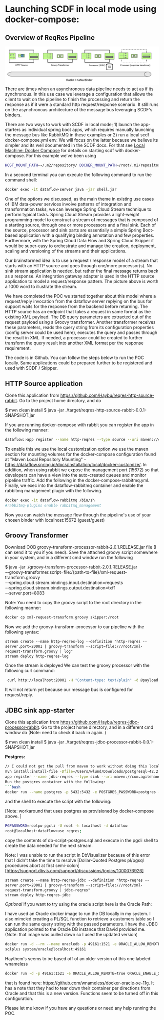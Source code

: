 #  Launching SCDF in local mode using docker-compose: 
## Overview of ReqRes Pipeline
![Pipeline & Binders](https://github.com/wlund-pivotal/reqres-files/blob/master/rabbit-kafka-binder.png)
There are times when an asynchronous data pipeline needs to act as if its synchronous.  In this use case we leverage a configuration that allows the client to wait on the pipeline to finish the processing and return the response as if it were a standard http request/response scenario. It still runs on the asynchronous architecture of the message bus leveraging SCDF's binders.


There are two ways to work with SCDF in local mode; 1) launch the app-starters as individual spring boot apps, which requires manually launching the message bus like RabbitMQ in these examples or 2) run a local scdf docker-compose.yml env. We will focus on the latter because we believe its simpler and its well documented in the SCDF docs. For that see [Local Machine: Docker Compose](https://dataflow.spring.io/docs/installation/local/docker/) for details on starting scdf with docker-compose. For this example we've been
using
```bash
HOST_MOUNT_PATH=~/.m2/repository/ DOCKER_MOUNT_PATH=/root/.m2/repository DATAFLOW_VERSION=2.4.2.RELEASE SKIPPER_VERSION=2.3.2.RELEASE docker-compose -f ./docker-compose.yml -f ./docker-compose-rabbitmq.yml -f ./docker-compose-postgres.yml up
```

In a secoond terminal you can execute the following command to run the command shell:
```bash
docker exec -it dataflow-server java -jar shell.jar
```

One of the options we discussed, as the main theme in existing use cases of IBM data-power services involve patterns of integration and transformation tasks, we can leverage Spring Cloud Stream technique to perform typical tasks. Spring Cloud Stream provides a light-weight programming model to construct a stream of messages that is composed of a starting source, through one or more processors and a final sink. Each of the source, processor and sink parts are essentially a simple Spring Boot-based application with a qualifying binding annotation and few properties. Furthermore, with the Spring Cloud Data Flow and Spring Cloud Skipper it would be super-easy to orchestrate and manage the creation, deployment, scaling and versioning of the streams and their applications.

Our brainstormed idea is to use a request / response model of a stream that starts with an HTTP source and goes through one/more processor(s). No sink stream application is needed, but rather the final message returns back as a response. An integration gateway adapter is used in the HTTP source application to model a request/response pattern. The picture above is worth a 1000 word to illustrate the stream.

We have completed the POC we started together about this model where a request/reply invocation from the dataflow server replying on the bus for support waits for the response from the backend before returning. The HTTP source has an endpoint that takes a request in same format as the existing XML payload. The DB query parameters are extracted out of the request payload using a Groovy transformer. Another transformer receives these parameters, reads the query string from its configuration properties (config server could be used here), executes the query and passes through the result in XML. If needed, a processor could be created to further transform the query result into another XML format per the response requirement.

The code is in Github. You can follow the steps below to run the POC locally. Same applications could be prepared further to be registered and used with SCDF / Skipper.

## HTTP Source application


Clone this application from https://github.com/Haybu/reqres-http-source-rabbit. Go to the project home directory, and do

$ mvn clean install
$ java -jar ./target/reqres-http-source-rabbit-0.0.1-SNAPSHOT.jar

If you are running docker-compose with rabbit you can register the app in the following manner:

```bash
dataflow:>app register --name http-reqres --type source --uri maven://com.agilehandy:reqres-http-source-rabbit:0.0.1-SNAPSHOT
```
To enable this we use the local customization option we use the maven section for mounting volumes for the docker-compose configuration found at "Maven Local Repository Mounting" - https://dataflow.spring.io/docs/installation/local/docker-customize/. In addition, when using rabbit we expose the management port (15672) so that developers can have a view into the auto-created queues and monitor pipeline traffic. Add the following in the docker-compose-rabbitmq.yml.  Finally, we exec into the dataflow-rabbitmq container and enable the rabbitmq management plugin with the following.
```bash
docker exec -it dataflow-rabbitmq /bin/sh
#rabbitmq-plugins enable rabbitmq_management
```
Now you can watch the message flow through the pipeline's use of your chosen binder  with localhost:15672  (guest/guest)

## Groovy Transformer


Download OOB groovy-transform-processor-rabbit-2.0.1.RELEASE.jar file (I can send it to you if you need). Save the attached groovy script somewhere in your system, and in a different cmd window run the following

$ java -jar ./groovy-transform-processor-rabbit-2.0.1.RELEASE.jar \
 --groovy-transformer.script=file:/{path-to-file}/xml-request-transform.groovy \
 --spring.cloud.stream.bindings.input.destination=requests \
 --spring.cloud.stream.bindings.output.destination=txf1 \
 --server.port=8083 

Note: You need to copy the groovy script to the root directory in the following manner:

```bash
docker cp xml-request-transform.groovy skipper:/root
```

Now we add the groovy-transform-processor to our pipeline with the following syntax:

```dataflow-shell
stream create --name http-reqres-log --definition "http-reqres --server.port=20001 | groovy-transform --script=file:///root/xml-request-transform.groovy | log"
stream deploy http-reqres-log
```

Once the stream is deployed We can test the groovy processor with the following curl command:

```bash
 curl http://localhost:20001 -H "Content-type: text/plain" -d @payload.xml
 ```

It will not return yet because our message bus is configured for request/reply. 

## JDBC sink app-starter


Clone this application from https://github.com/Haybu/reqres-jdbc-processor-rabbit. Go to the project home directory, and in a different cmd window do
(Note: need to check it back in again. )

$ mvn clean install
$ java -jar ./target/reqres-jdbc-processor-rabbit-0.0.1-SNAPSHOT.jar

**Postgres:**
```bash
// I could not get the pull from maven to work without doing this local install 
mvn install:install-file -Dfile=/Users/wlund/Downloads/postgresql-42.2.10.jar -DgroupId=org.postgresql -DartifactId=postgresql -Dversion=42.2.5 -Dpackaging=jar
app register --name jdbc-reqres --type sink --uri maven://com.agilehandy:/reqres-jdbc-processor-rabbit:0.0.1-SNAPSHOT
Run the postgres container with the following:
```bash
docker run --name postgres -p 5432:5432 -e POSTGRES_PASSWORD=postgres -d postgres
```
and the shell to execute the script with the following:

[Note: workaround that uses postgres as provisioned by docker-compose above. ]
```bash
PGPASSWORD=rootpw pgcli -U root -h localhost -d dataflow
root@localhost:dataflow>use reqres;
```

copy the contents of db-script-postgres.sql and execute in the pgcli shell to create the data needed for the next stream. 

Note: I was unable to run the script in DbVisualizer because of this error that I didn't take the time to resolve [Dollar-Quoted Postgres pl/pgsql procedures abort at first semi-colon] [https://support.dbvis.com/support/discussions/topics/1000076926]

```dataflow-shell
stream create --name http-reqres-jdbc --definition "http-reqres --server.port=20001 | groovy-transform --script=file:///root/xml-request-transform.groovy | jdbc-reqres"
stream deploy http-reqres-jdbc
```

*Optional*
If you want to try using the oracle script here is the Oracle Path:

I have used an Oracle docker image to run the DB locally in my system. I also mimc’ed creating a PL/SQL function to retrieve a customers table so I can run the same query string with the passed parameters. I have the JDBC application pointed to the Oracle DB instance that David provided me. (Note: that image was pulled down so I used the updated version)


```bash
docker run -d --rm --name oracledb -p 49161:1521 -e ORACLE_ALLOW_REMOTE=true haybu/wnameless-oracle-xe-11g
sqlplus system/oracle@localhost:49161
```
Haythem's seems to be based off of an older version of this one labeled wnameless

```bash
docker run -d -p 49161:1521 -e ORACLE_ALLOW_REMOTE=true ORACLE_ENABLE_XDB=true wnameless/oracle-xe-11g-r2
```
that is found here: https://github.com/wnameless/docker-oracle-xe-11g.  It has a note that they had to tear down their container per directions
from Oracle and that this is a new version.  Functions seem to be turned off in this configuration.

Please let me know if you have any questions or need any help running the POC.
